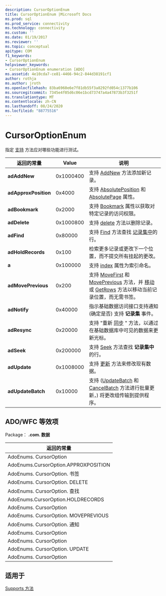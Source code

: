 ```yaml
---
description: CursorOptionEnum
title: CursorOptionEnum |Microsoft Docs
ms.prod: sql
ms.prod_service: connectivity
ms.technology: connectivity
ms.custom: ''
ms.date: 01/19/2017
ms.reviewer: ''
ms.topic: conceptual
apitype: COM
f1_keywords:
- CursorOptionEnum
helpviewer_keywords:
- CursorOptionEnum enumeration [ADO]
ms.assetid: 4e10cda7-ce81-4466-94c2-844d38191cf1
author: rothja
ms.author: jroth
ms.openlocfilehash: 83ba6960e6e7f81db55f3a8292fd054c1377b106
ms.sourcegitcommit: 7345e4f05d6c06e1bcd73747a4a47873b3f3251f
ms.translationtype: MT
ms.contentlocale: zh-CN
ms.lasthandoff: 08/24/2020
ms.locfileid: "88775516"
---
```

# <a name="cursoroptionenum"></a>CursorOptionEnum
指定 [支持](./supports-method.md) 方法应对哪些功能进行测试。  
  
|返回的常量|Value|说明|  
|--------------|-----------|-----------------|  
|**adAddNew**|0x1000400|支持 [AddNew](./addnew-method-ado.md) 方法添加新记录。|  
|**adApproxPosition**|0x4000|支持 [AbsolutePosition](./absoluteposition-property-ado.md) 和 [AbsolutePage](./absolutepage-property-ado.md) 属性。|  
|**adBookmark**|0x2000|支持 [Bookmark](./bookmark-property-ado.md) 属性以获取对特定记录的访问权限。|  
|**adDelete**|0x1000800|支持 [delete](./delete-method-ado-recordset.md) 方法以删除记录。|  
|**adFind**|0x80000|支持 [Find](./find-method-ado.md) 方法查找 [记录集中](./recordset-object-ado.md)的行。|  
|**adHoldRecords**|0x100|检索更多记录或更改下一个位置，而不提交所有挂起的更改。|  
|**a**|0x100000|支持 [index](./index-property.md) 属性为索引命名。|  
|**adMovePrevious**|0x200|支持 [MoveFirst](./movefirst-movelast-movenext-and-moveprevious-methods-ado.md) 和 [MovePrevious](./movefirst-movelast-movenext-and-moveprevious-methods-ado.md) 方法，并 [移动](./move-method-ado.md) 或 [GetRows](./getrows-method-ado.md) 方法以移动当前记录位置，而无需书签。|  
|**adNotify**|0x40000|指示基础数据访问接口支持通知 (确定是否) 支持 **记录集** 事件。|  
|**adResync**|0x20000|支持 "重新 [同步](./resync-method.md) " 方法，以通过在基础数据库中可见的数据来更新光标。|  
|**adSeek**|0x200000|支持 [Seek](./seek-method.md) 方法查找 **记录集中**的行。|  
|**adUpdate**|0x1008000|支持 [更新](./update-method.md) 方法来修改现有数据。|  
|**adUpdateBatch**|0x10000|支持 ([UpdateBatch](./updatebatch-method.md) 和 [CancelBatch](./cancelbatch-method-ado.md) 方法进行批量更新，) 将更改组传输到提供程序。|  
  
## <a name="adowfc-equivalent"></a>ADO/WFC 等效项  
 Package： **.com. 数据**  
  
|返回的常量|  
|--------------|  
|AdoEnums. CursorOption|  
|AdoEnums.CursorOption.APPROXPOSITION|  
|AdoEnums. CursorOption. 书签|  
|AdoEnums. CursorOption. DELETE|  
|AdoEnums. CursorOption. 查找|  
|AdoEnums.CursorOption.HOLDRECORDS|  
|AdoEnums. CursorOption|  
|AdoEnums. CursorOption. MOVEPREVIOUS|  
|AdoEnums. CursorOption. 通知|  
|AdoEnums. CursorOption|  
|AdoEnums. CursorOption|  
|AdoEnums. CursorOption. UPDATE|  
|AdoEnums. CursorOption|  
  
## <a name="applies-to"></a>适用于  
 [Supports 方法](./supports-method.md)